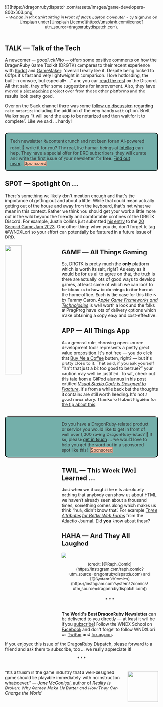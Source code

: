 <div style="display:none;font-size:0;line-height:0;max-height:0;mso-hide:all">DRD144: Do games make us better and can they change the world? Apparently so, according to one noted author.</div>

<!-- DO NOT USE THE &lt;small&gt; TAG!! -->

<div style="padding-bottom: 0px width: 100%; padding-top: 35px;">![](https://dragonrubydispatch.com/assets/images/game-developers-800x603.png)</div>

<div style="font-size: small; text-align: center; padding-bottom: 20px;"><em>« Woman in Pink Shirt Sitting in Front of Black Laptop Computer »</em> by <a href="https://unsplash.com/@sigmund?utm_source=dragonrubydispatch">Sigmund</a> on <a href="https://unsplash.com/photos/woman-in-pink-shirt-sitting-in-front-of-black-laptop-computer-AQTA5E6mCNU?utm_source=dragonrubydispatch.com">Unsplash</a> under [Unsplash License](https://unsplash.com/license?utm_source=dragonrubydispatch.com).</div>

## TALK &#8212; Talk of the Tech

A newcomer &mdash; <em>goodluckNito</em> &mdash; offers some positive comments on how the DragonRuby Game Toolkit (DRGTK) compares to their recent experience with [Godot](https://godotengine.org?utm_source=dragonrubydispatch.com) and [GameMaker](https://gamemaker.io?utm_source=dragonrubydispatch.com): &ldquo;overall I really like it. Despite being locked to 60fps it's fast and very lightweight in comparison. I love hotloading, the built-in console, but especially ...&rdquo; and you can [read the rest](https://discord.com/channels/608064116111966245/674410581326823446/1176655904851099861?utm_source=dragonrubydispatch.com) on the Discord. All that said, they offer some suggestions for improvement. Also, they have moved a [slot machine](https://discord.com/channels/608064116111966245/674410581326823446/1176624129760317500?utm_source=dragonrubydispatch.com) project over from those other platforms and the results look pretty good.

Over on the Slack channel there was some [follow up discussion](https://motioneers.slack.com/archives/C055RS2D8/p1700184571353439?thread_ts=1697556462.621989&channel=C055RS2D8&message_ts=1700184571.353439&utm_source=dragonrubydispatch.com) regarding <code>rake notarize</code> including the addition of the very handy <code>wait</code> option. Brett Walker says &ldquo;it will send the app to be notarized and then wait for it to complete&rdquo;. Like we said ... handy!

<!-- placed first in 2023-11-29 issue -->
<div style="background-color: #74AFAA; padding: 15px; border-style: solid; border-width: 2px; border-color: black; margin-bottom: 15px; border-radius: 10px; margin-top: 30px;" ><span style="color: #333333;">Tech newsletter 🗞️ content crunch and not keen for an AI-powered robot 🦾 write it for you? The real, live human beings at <a href="https://intellog.com/content-crunch.html?utm_source=dragonrubydispatch.com&utm_campaign=DRD144-1">Intellog</a> can help. They have a special offer for DRD subscribers: they will curate and write the first issue of your newsletter for <b>free</b>. <a href="https://intellog.com/content-crunch.html?utm_source=dragonrubydispatch.com&utm_campaign=DRD144-2">Find out more</a>.&nbsp;&nbsp;<span style="background-color: #FEBFA2; border-style: solid; border-width: 1px; border-color: #666666">Sponsored</span></span></div>

## SPOT &#8212; Spotlight On ...

There's something we likely don't mention enough and that's the importance of getting out and about a little. While that could mean actually getting out of the house and away from the keyboard, that's not what we mean in this context. Rather we think you should get your work a little more out in the wild beyond the friendly and comfortable confines of the DRGTK Discord. For example, Justin Collins just submitted [his entry](https://ruby.social/@presidentbeef/111451442026141364?utm_source=dragonrubydispatch.com) to the [20 Second Game Jam 2023](https://itch.io/jam/20-second-game-jam-2023/rate/2380264?utm_source=dragonrubydispatch.com). One other thing: when you do, don't forget to tag @WNDXLori so your effort can potentially be featured in a future issue of DRD.

<a href="https://pragprog.com/titles/tcswift/apple-game-frameworks-and-technologies/?utm_source=dragonrubydispatch.com"><img src="https://dragonrubydispatch.com/assets/images/apple-game-frameworks-266x319.png" style="float: left; padding-top: 5px; padding-right: 20px; padding-bottom: 5px; padding-left: 0px; width: 33%;"></a>

## GAME &#8212; All Things Gaming

So, DRGTK is pretty much the <b>only</b> platform which is worth its salt, right? As easy as it would be for us all to agree on that, the truth is there are actually lots of good ways to develop games, at least some of which we can look to for ideas as to how to do things better here at the home office. Such is the case for this title ↖️ by Tammy Caron. <em>[Apple Game Frameworks and Technologies](https://pragprog.com/titles/tcswift/apple-game-frameworks-and-technologies?utm_source=dragonrubydispatch.com)</em> is well worth a look and the folks at PragProg have lots of delivery options which make obtaining a copy easy and cost-effective.

## APP &#8212; All Things App

As a general rule, choosing open-source development tools represents a pretty great value proposition. It's not free &mdash; you do click that [Buy Me a Coffee](https://www.buymeacoffee.com?utm_source=dragonrubydispatch.com) button, right? &mdash; but it's pretty close to it. That said, if you ask yourself &ldquo;isn't that just a bit too good to be true?&rdquo; your caution may well be justified. To wit, check out this tale from a [GitPod](https://www.gitpod.io?utm_source=dragonrubydispatch.com) alumnus in his  post entitled <em>[Visual Studio Code is Designed to Fracture](https://ghuntley.com/fracture/?utm_source=dragonrubydispatch.com)</em>. It's from a while back but the thoughts it contains are still worth heeding. It's not a good news story. Thanks to Hubert Figuière for [the tip about this](https://cosocial.ca/@hub/111287241583927978?utm_source=dragonrubydispatch.com).

<!-- placed second in 2023-11-29 issue -->
<div style="background: #74AFAA; padding: 15px; border-style: solid; border-width: 2px; border-color: black; margin-bottom: 15px; border-radius: 10px; margin-top: 30px;" ><span style="color: #333333;">Do you have a DragonRuby-related product or service you would like to get in front of well over 1,200 raving DragonRuby-istas? 🐉 If so, please <a href="mailto:lori@wndx.com?Subject=DRD144 Enquiry">get in touch</a> ... we would love to help you get the word out in a sponsored spot like this!&nbsp;&nbsp;<span style="background-color: #FEBFA2; border-style: solid; border-width: 1px; border-color: #666666">Sponsored</span></span></div>

## TWIL &#8212; This Week [We] Learned ...

Just when we thought there is absolutely nothing that anybody can show us about HTML we haven't already seen about a thousand times, something comes along which makes us think &ldquo;huh, didn't know that&rsquo;. For example <em>[Three Attributes for Better Web Forms](https://adactio.com/journal/19842?utm_source=dragonrubydispatch.com)</em> from the Adactio Journal. Did <b>you</b> know about these?

## HAHA &#8212; And They All Laughed

![](https://dragonrubydispatch.com/assets/images/a-little-heat-800x813.png)

<div style="font-size: small; text-align: center; padding-bottom: 20px;">(credit: [@Raph_Comic](https://instagram.com/raph_comic?utm_source=dragonrubydispatch.com) and [@System32Comics](https://instagram.com/system32comics?utm_source=dragonrubydispatch.com))</div>

<div style="text-align: center; padding-bottom: 15px;">* * *</div>

**The World's Best DragonRuby Newsletter** can be delivered to you directly &mdash; at least it will be if you [subscribe](https://motivated-experimenter-209.ck.page/bd51551808?utm_source=dragonrubydispatch.com)! Follow the WNDX School on [Facebook](https://www.facebook.com/wndxschool?utm_source=dragonrubydispatch.com) and don't forget to follow WNDXLori on [Twitter](https://twitter.com/wndxlori?utm_source=dragonrubydispatch.com) and [Instagram](https://instagram.com/wndxlori?utm_source=dragonrubydispatch.com).

If you enjoyed this issue of the DragonRuby Dispatch, please forward to a friend and ask them to subscribe, too ... we really appreciate it!

<div style="text-align: center; padding-bottom: 15px;">* * *</div>

<a href="https://en.wikipedia.org/wiki/Jane_McGonigal?utm_source=dragonrubydispatch.com" target="_blank"><img src="https://dragonrubydispatch.com/assets/images/jane-mcgonigal-100x100.png" style="float: right; padding-top: 5px; padding-left: 20px; padding-bottom: 0px; width: 100px;"></a>&ldquo;It’s a truism in the game industry that a well-designed game should be playable immediately, with no instruction whatsoever.&rdquo;&nbsp;&mdash;&nbsp;<em>Jane McGonigal</em>, author of <em>Reality is Broken: Why Games Make Us Better and How They Can Change the World</em>
